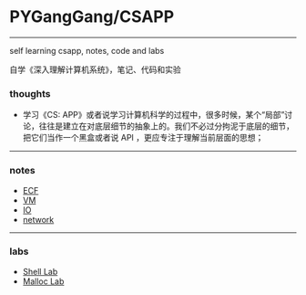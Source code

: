 # PYGangGang/CSAPP

---

self learning csapp, notes, code and labs

自学《深入理解计算机系统》，笔记、代码和实验

### thoughts

* 学习《CS: APP》或者说学习计算机科学的过程中，很多时候，某个“局部”讨论，往往是建立在对底层细节的抽象上的。我们不必过分拘泥于底层的细节，把它们当作一个黑盒或者说 API ，更应专注于理解当前层面的思想；

---

### notes

* [ECF](./notes/异常控制流-Exceptional_Control_Flow-ECF.md)
* [VM](./notes/虚拟内存-Virtual_Memory-VM.md)
* [IO](./notes/系统级IO.md)
* [network](./notes/网络编程.md)

---

### labs

* [Shell Lab](./labs/shell/)
* [Malloc Lab](./labs/malloc/)
